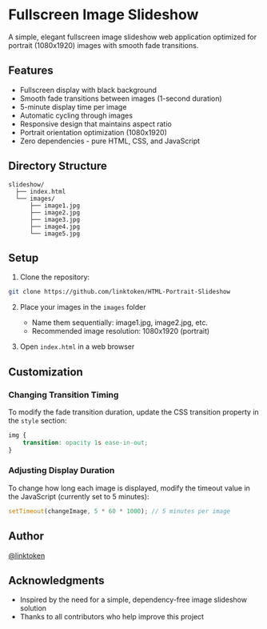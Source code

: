 
# Fullscreen Image Slideshow

A simple, elegant fullscreen image slideshow web application optimized for portrait (1080x1920) images with smooth fade transitions.

## Features

- Fullscreen display with black background
- Smooth fade transitions between images (1-second duration)
- 5-minute display time per image
- Automatic cycling through images
- Responsive design that maintains aspect ratio
- Portrait orientation optimization (1080x1920)
- Zero dependencies - pure HTML, CSS, and JavaScript

## Directory Structure

```
slideshow/
  ├── index.html
  └── images/
      ├── image1.jpg
      ├── image2.jpg
      ├── image3.jpg
      ├── image4.jpg
      └── image5.jpg
```

## Setup

1. Clone the repository:
```bash
git clone https://github.com/linktoken/HTML-Portrait-Slideshow
```

2. Place your images in the `images` folder
   - Name them sequentially: image1.jpg, image2.jpg, etc.
   - Recommended image resolution: 1080x1920 (portrait)

3. Open `index.html` in a web browser

## Customization

### Changing Transition Timing
To modify the fade transition duration, update the CSS transition property in the `style` section:
```css
img {
    transition: opacity 1s ease-in-out;
}
```

### Adjusting Display Duration
To change how long each image is displayed, modify the timeout value in the JavaScript (currently set to 5 minutes):
```javascript
setTimeout(changeImage, 5 * 60 * 1000); // 5 minutes per image
```



## Author

[@linktoken](https://github.com/linktoken)

## Acknowledgments

- Inspired by the need for a simple, dependency-free image slideshow solution
- Thanks to all contributors who help improve this project
